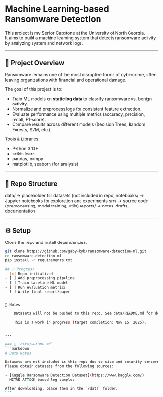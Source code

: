 # Machine Learning-based Ransomware Detection

This project is my Senior Capstone at the University of North Georgia.  
It aims to build a machine learning system that detects ransomware activity by analyzing system and network logs.

---

## 🚀 Project Overview

Ransomware remains one of the most disruptive forms of cybercrime, often leaving organizations with financial and operational damage.

The goal of this project is to:

- Train ML models on **static log data** to classify ransomware vs. benign activity.
- Normalize and preprocess logs for consistent feature extraction.
- Evaluate performance using multiple metrics (accuracy, precision, recall, F1-score).
- Compare results across different models (Decision Trees, Random Forests, SVM, etc.).

Tools & Libraries:

- Python 3.10+
- scikit-learn
- pandas, numpy
- matplotlib, seaborn (for analysis)

---

## 📂 Repo Structure

data/ -> placeholder for datasets (not included in repo)
notebooks/ -> Jupyter notebooks for exploration and experiments
src/ -> source code (preprocessing, model training, utils)
reports/ -> notes, drafts, documentation

---

## ⚙️ Setup

Clone the repo and install dependencies:

````bash
git clone https://github.com/gaby-byb/ransomware-detection-ml.git
cd ransomware-detection-ml
pip install -r requirements.txt

## ✅ Progress
- [x] Repo initialized
- [ ] Add preprocessing pipeline
- [ ] Train baseline ML model
- [ ] Run evaluation metrics
- [ ] Write final report/paper


📌 Notes

    Datasets will not be pushed to this repo. See data/README.md for download instructions.

    This is a work in progress (target completion: Nov 15, 2025).


---

### 📝 `data/README.md`
```markdown
# Data Notes

Datasets are not included in this repo due to size and security concerns.
Please obtain datasets from the following sources:

- [Kaggle Ransomware Detection Dataset](https://www.kaggle.com/)
- MITRE ATT&CK-based log samples

After downloading, place them in the `/data` folder.
```
````
